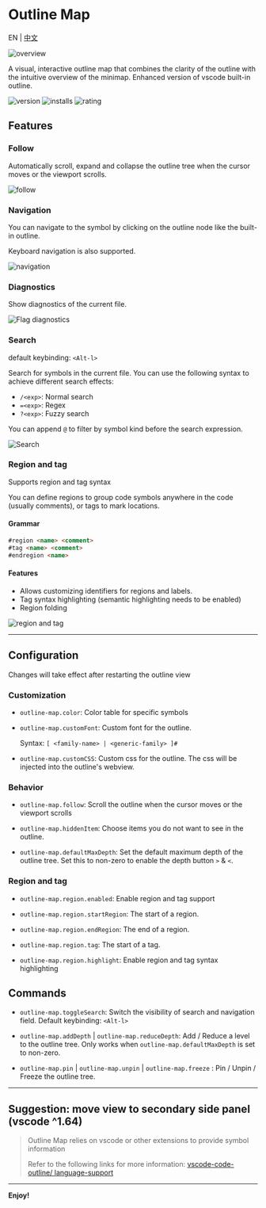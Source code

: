 # Outline Map

EN | [中文](README_ZH_CN.md)

![overview](screenshots/overview.png)

A visual, interactive outline map that combines the clarity of the outline with the intuitive overview of the minimap. Enhanced version of vscode built-in outline.

![version](https://img.shields.io/visual-studio-marketplace/v/gerrnperl.outline-map?color=8bf7c7&logo=visualstudio&style=flat-square)
![installs](https://img.shields.io/visual-studio-marketplace/i/gerrnperl.outline-map?color=56b6c2&logo=visualstudiocode&style=flat-square)
![rating](https://img.shields.io/visual-studio-marketplace/stars/gerrnperl.outline-map?color=97dbf3&style=flat-square)


## Features

### Follow

Automatically scroll, expand and collapse the outline tree when the cursor moves or the viewport scrolls.

![follow](screenshots/follow.gif)

### Navigation

You can navigate to the symbol by clicking on the outline node like the built-in outline.

Keyboard navigation is also supported.

![navigation](screenshots/nav.gif)

### Diagnostics

Show diagnostics of the current file.

![Flag diagnostics](screenshots/diagnostics.gif)

### Search

default keybinding: `<Alt-l>`

Search for symbols in the current file. You can use the following syntax to achieve different search effects:

- `/<exp>`: Normal search
- `=<exp>`: Regex
- `?<exp>`: Fuzzy search

You can append `@` to filter by symbol kind before the search expression.

![Search](screenshots/search.gif)

### Region and tag

Supports region and tag syntax

You can define regions to group code symbols anywhere in the code (usually comments), or tags to mark locations.

#### Grammar 

```md
#region <name> <comment>
#tag <name> <comment>
#endregion <name>
```

#### Features
- Allows customizing identifiers for regions and labels.
- Tag syntax highlighting (semantic highlighting needs to be enabled)
- Region folding

![region and tag](screenshots/region.png)

---

## Configuration
Changes will take effect after restarting the outline view

### Customization

- `outline-map.color`: Color table for specific symbols

- `outline-map.customFont`: Custom font for the outline. 
    
    Syntax: `[ <family-name> | <generic-family> ]#`
  
- `outline-map.customCSS`: Custom css for the outline. The css will be injected into the outline's webview.

### Behavior

- `outline-map.follow`: Scroll the outline when the cursor moves or the viewport scrolls

- `outline-map.hiddenItem`: Choose items you do not want to see in the outline.

- `outline-map.defaultMaxDepth`: Set the default maximum depth of the outline tree. Set this to non-zero to enable the depth button `>` & `<`.

### Region and tag

- `outline-map.region.enabled`: Enable region and tag support
  
- `outline-map.region.startRegion`: The start of a region.

- `outline-map.region.endRegion`: The end of a region.

- `outline-map.region.tag`: The start of a tag.

- `outline-map.region.highlight`: Enable region and tag syntax highlighting

## Commands
- `outline-map.toggleSearch`: Switch the visibility of search and navigation field. Default keybinding: `<Alt-l>`

- `outline-map.addDepth` | `outline-map.reduceDepth`: Add / Reduce a level to the outline tree. Only works when `outline-map.defaultMaxDepth` is set to non-zero.
  
- `outline-map.pin` | `outline-map.unpin` | `outline-map.freeze` : Pin / Unpin / Freeze the outline tree.

---

## Suggestion: move view to secondary side panel (vscode ^1.64)

> Outline Map relies on vscode or other extensions to provide symbol information
> 
>  Refer to the following links for more information: [vscode-code-outline/  language-support](https://github.com/patrys/vscode-code-outline#language-support)

---

**Enjoy!**
